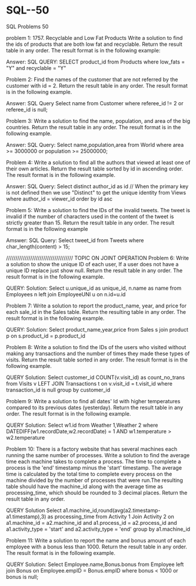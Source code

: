 # SQL--50
SQL Problems 50

problem 1:
1757. Recyclable and Low Fat Products
Write a solution to find the ids of products that are both low fat and recyclable.
Return the result table in any order.
The result format is in the following example:

Answer:
SQL QUERY:
SELECT product_id
from Products
where low_fats = "Y" and recyclable = "Y"

Problem 2:
Find the names of the customer that are not referred by the customer with id = 2.
Return the result table in any order.
The result format is in the following example.

Answer:
SQL Query
Select name from Customer
where referee_id != 2 or referee_id is null;

Problem 3:
Write a solution to find the name, population, and area of the big countries.
Return the result table in any order.
The result format is in the following example.


Answer:
SQL Query:
Select name,population,area from World
where area >= 3000000 or population >= 25000000;

Problem 4:
Write a solution to find all the authors that viewed at least one of their own articles.
Return the result table sorted by id in ascending order.
The result format is in the following example.

Answer:
SQL Query:
Select distinct author_id as id        // When the primary key is not defined then we use "Distinct" to get the unique identity
from Views
where author_id = viewer_id
order by id asc

Problem 5:
Write a solution to find the IDs of the invalid tweets. The tweet is invalid if the number of characters used in the content of the tweet is strictly greater than 15.
Return the result table in any order.
The result format is in the following example

Amswer:
SQL Query:
Select tweet_id 
from Tweets
where
char_length(content) > 15;

////////////////////////////////////
TOPIC ON JOINT OPERATION
Problem 6:
Write a solution to show the unique ID of each user, If a user does not have a unique ID replace just show null.
Return the result table in any order.
The result format is in the following example.

QUERY:
Solution:
Select u.unique_id as unique_id, n.name as name
from Employees n left join EmployeeUNI u
on 
n.id=u.id   

Problem 7:
Write a solution to report the product_name, year, and price for each sale_id in the Sales table.
Return the resulting table in any order.
The result format is in the following example.

QUERY:
Solution:
Select product_name,year,price
from Sales s join product p on s.product_id = p.product_id

Problem 8:
Write a solution to find the IDs of the users who visited without making any transactions and the number of times they made these types of visits.
Return the result table sorted in any order.
The result format is in the following example.

QUERY 
Solution:
Select customer_id
COUNT(v.visit_id) as count_no_trans
from Visits v
LEFT JOIN Transactions t on v.visit_id = t.visit_id
where transaction_id is  null
group by customer_id


Problem 9:
Write a solution to find all dates' Id with higher temperatures compared to its previous dates (yesterday).
Return the result table in any order.
The result format is in the following example.

QUERY
Solution:
Select w1.id
from Weather 1,Weather 2
where DATEDIFF(w1.recordDate,w2.recordDate) = 1
AND w1.temperature > w2.temperature


Problem 10:
There is a factory website that has several machines each running the same number of processes. Write a solution to find the average time each machine takes to complete a process.
The time to complete a process is the 'end' timestamp minus the 'start' timestamp. The average time is calculated by the total time to complete every process on the machine divided by the number of processes that were run.The resulting table should have the machine_id along with the average time as processing_time, which should be rounded to 3 decimal places.
Return the result table in any order.

QUERY
Solution
Select a1.machine_id,round(avg(a2.timestamp-a1.timestamp),3) as processing_time
from Activity 1
Join Activity 2
on a1.machine_id = a2.machine_id and
a1.process_id = a2.process_id
and a1.activity_type = 'start'
and a2.activity_type = 'end'
group by a1.machine_id


Problem 11:
Write a solution to report the name and bonus amount of each employee with a bonus less than 1000.
Return the result table in any order.
The result format is in the following example.

QUERY
Solution:
Select Employee.name,Bonus.bonus from Employee
left join Bonus on Employee.empID = Bonus.empID
where bonus <  1000 
or bonus is null;

 

 

